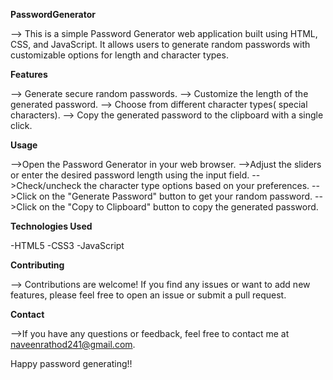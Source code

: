 **PasswordGenerator**

--> This is a simple Password Generator web application built using HTML, CSS, and JavaScript. It allows users to generate random passwords with customizable options for length and character types.

**Features**

--> Generate secure random passwords.
--> Customize the length of the generated password.
--> Choose from different character types( special characters).
--> Copy the generated password to the clipboard with a single click.


**Usage**

-->Open the Password Generator in your web browser.
-->Adjust the sliders or enter the desired password length using the input field.
-->Check/uncheck the character type options based on your preferences.
-->Click on the "Generate Password" button to get your random password.
-->Click on the "Copy to Clipboard" button to copy the generated password.

**Technologies Used**

-HTML5
-CSS3
-JavaScript

**Contributing**

--> Contributions are welcome! If you find any issues or want to add new features, please feel free to open an issue or submit a pull request.


**Contact**

-->If you have any questions or feedback, feel free to contact me at naveenrathod241@gmail.com.

Happy password generating!!







